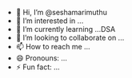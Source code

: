 - 👋 Hi, I’m @seshamarimuthu
- 👀 I’m interested in ...
- 🌱 I’m currently learning ...DSA
- 💞️ I’m looking to collaborate on ...
- 📫 How to reach me ...
- 😄 Pronouns: ...
- ⚡ Fun fact: ...

<!---
seshamarimuthu/seshamarimuthu is a ✨ special ✨ repository because its `README.md` (this file) appears on your GitHub profile.
You can click the Preview link to take a look at your changes.
--->
